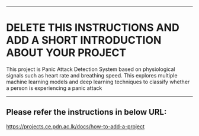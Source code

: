 ___
# DELETE THIS INSTRUCTIONS AND ADD A SHORT INTRODUCTION ABOUT YOUR PROJECT
This project is Panic Attack Detection System based on physiological signals such as heart rate and breathing speed. This explores multiple machine learning models and deep learning techniques to classify whether a person is experiencing a panic attack
___

## Please refer the instructions in below URL:

https://projects.ce.pdn.ac.lk/docs/how-to-add-a-project
